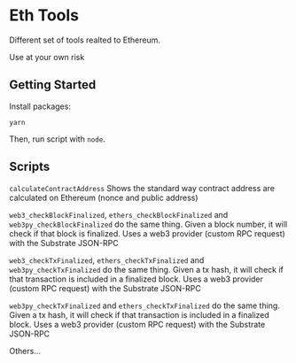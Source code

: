 # Eth Tools

Different set of tools realted to Ethereum.

Use at your own risk

## Getting Started

Install packages:

```
yarn
```

Then, run script with `node`.


## Scripts

`calculateContractAddress` Shows the standard way contract address are calculated on Ethereum (nonce and public address)

`web3_checkBlockFinalized`, `ethers_checkBlockFinalized` and `web3py_checkBlockFinalized` do the same thing. Given a block number, it will check if that block is finalized. Uses a web3 provider (custom RPC request) with the Substrate JSON-RPC

`web3_checkTxFinalized`, `ethers_checkTxFinalized` and `web3py_checkTxFinalized` do the same thing. Given a tx hash, it will check if that transaction is included in a finalized block. Uses a web3 provider (custom RPC request) with the Substrate JSON-RPC

`web3py_checkTxFinalized`  and `ethers_checkTxFinalized` do the same thing. Given a tx hash, it will check if that transaction is included in a finalized block. Uses a web3 provider (custom RPC request) with the Substrate JSON-RPC

Others...

